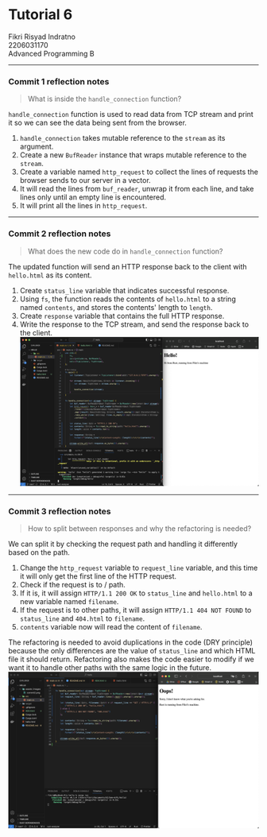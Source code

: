 # Tutorial 6
Fikri Risyad Indratno</br>
2206031170</br>
Advanced Programming B

---
### Commit 1 reflection notes
> What is inside the `handle_connection` function?

`handle_connection` function is used to read data from TCP stream and print it so we can see the data being sent from the browser.
1. `handle_connection` takes mutable reference to the `stream` as its argument.
1. Create a new `BufReader` instance that wraps mutable reference to the `stream`.
1. Create a variable named `http_request` to collect the lines of requests the browser sends to our server in a vector.
1. It will read the lines from `buf_reader`, unwrap it from each line, and take lines only until an empty line is encountered.
1. It will print all the lines in `http_request`.

---

### Commit 2 reflection notes
> What does the new code do in `handle_connection` function?

The updated function will send an HTTP response back to the client with `hello.html` as its content.
1. Create `status_line` variable that indicates successful response.
1. Using `fs`, the function reads the contents of `hello.html` to a string named `contents`, and stores the contents' length to `length`.
1. Create `response` variable that contains the full HTTP response.
1. Write the response to the TCP stream, and send the response back to the client.
![Commit 2 screen capture](/assets/images/commit2.png)

---

### Commit 3 reflection notes
> How to split between responses and why the refactoring is needed?

We can split it by checking the request path and handling it differently based on the path.
1. Change the `http_request` variable to `request_line` variable, and this time it will only get the first line of the HTTP request.
1. Check if the request is to / path.
1. If it is, it will assign `HTTP/1.1 200 OK` to `status_line` and `hello.html` to a new variable named `filename`.
1. If the request is to other paths, it will assign `HTTP/1.1 404 NOT FOUND` to `status_line` and `404.html` to `filename`.
1. `contents` variable now will read the content of `filename`.

The refactoring is needed to avoid duplications in the code (DRY principle) because the only differences are the value of `status_line` and which HTML file it should return. Refactoring also makes the code easier to modify if we want it to handle other paths with the same logic in the future.
![Commit 3 screen capture](/assets/images/commit3.png)